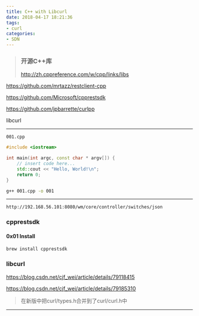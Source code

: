 ```yaml
---
title: C++ with Libcurl
date: 2018-04-17 18:21:36
tags:
- curl
categories:
- SDN
---
```








> ### 开源C++库
>
> <http://zh.cppreference.com/w/cpp/links/libs>

<https://github.com/mrtazz/restclient-cpp>



<https://github.com/Microsoft/cpprestsdk>



<https://github.com/jpbarrette/curlpp>

<!--more-->

libcurl

------

`001.cpp`

```c++
#include <iostream>

int main(int argc, const char * argv[]) {
    // insert code here...
    std::cout << "Hello, World!\n";
    return 0;
}
```

```bash
g++ 001.cpp -o 001
```

------

```http
http://192.168.56.101:8080/wm/core/controller/switches/json
```

### cpprestsdk

#### 0x01 Install

```bash
brew install cpprestsdk
```

### libcurl

<https://blog.csdn.net/cjf_wei/article/details/79118415>

<https://blog.csdn.net/cjf_wei/article/details/79185310>

> 在新版中把curl/types.h合并到了curl/curl.h中

------



